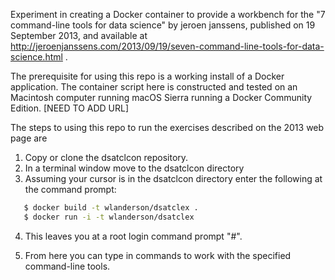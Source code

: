 Experiment in creating a Docker container to provide a workbench for the "7 command-line tools for data science" by jeroen janssens, published on 19 September 2013, and available at
  http://jeroenjanssens.com/2013/09/19/seven-command-line-tools-for-data-science.html .

The prerequisite for using this repo is a working install of a Docker application. The container script here is constructed and tested on an Macintosh computer running macOS Sierra running a Docker Community Edition. [NEED TO ADD URL]

The steps to using this repo to run the exercises described on the 2013 web page are
1. Copy or clone the dsatclcon repository.
2. In a terminal window move to the dsatclcon directory
3. Assuming your cursor is in the dsatclcon directory enter the following at the command prompt:
```sh
   $ docker build -t wlanderson/dsatclex .
   $ docker run -i -t wlanderson/dsatclex
```
4. This leaves you at a root login command prompt "#".

5. From here you can type in commands to work with the specified command-line tools.

